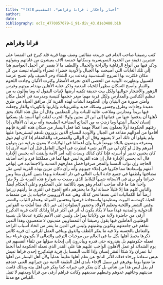 ```yaml
---
title: "*أخبار وأفكار : قرانا وقراهم*. المقتبس 8(8)"
author: 
date: 
bibliography: oclc_4770057679-i_91-div_43.d1e3488.bib
---
```




##  قرانا وقراهم 


 كتب رصيفنا صاحب الدام في جريدته مقالتين وصف بهما قرية قلد كيرخ في النمسا على  عشرين  دقيقة من الحدود السويسرية وسكانها  خمسة آلاف  يعيشون من غاباتهم وبقولهم وذكر فيها من أنواع الرفاهية والراحة والجمال واللطف ما لا يقصر عن أجمل العواصم هذا إلى تلك الغابات التي أصبحت بها الجبال والأودية خضراء غضراء والمياه تنبعث من كل مكان فكثرت بها المروج السندسية وعدلت برد الشتاء وحر الصيف ولم تصبح عرضة للسيول وتطهرت الأودية من الحصى الذي تجرفه الأمطار وكثرت الألبان وجادت اللحوم والثمار وأصبح السكان مظهراً للحياة المدنية وذكر عناية الأهلين بهندام بيوتهم وغرس الزهور والأشجار حواليها ولكل بيت حديقة تكفيه أرضها لإنبات البقول له وما يغالون به من تنظيم الكنائس والمدارس ولكل قرية مهما صغر حجمها كنيسة ومدرسة في أجمل مكان وأمتن صورة من البنيان وأن الحكومة أنشأت لهذه القرية كل مرافق الحياة من طرق معبدة وجادات وطرق وجسور وسكك حديد وتلفزيونات وإنارتها بالكهرباء والغاز وجعلت فيها بريداً ومدارس وملاعب عالية للبنات ودار للمعلمين وقال أن مثل هذه البلاد يحق لأهلها أن يدفعوا عنها من فتيانها إلى ابن ال  ستين  ولولا الحرب لقلت أنها أسعد بلد يسكنها إنسان لجمال أبنيتها وما زينت به من البدائع الصناعية الطبيعية وأنه يرى أن الأهالي إذا رقتهم الحكومة أولاً يعملون بعد أعمالاً مهمة كما فعل اليسار من سكان هذه القرية فإنهم أقاموا من أموالهم مقاعد في الجبال والأودية للسياح الذين يزورون بلدهم ليستريحوا عليها ولم يقولوا   أن ذلك أمر لا يعنيهم وقال أن الوالي والمتصرف والقائمقام إذا كان لهم ذوق ومعرفة ينهضون بالبلاد نهوضاً غربياً وإن أعمالنا في الولايات لا يعنون بترقية من يتولون أمرهم وقال لو كان لي من الأمر شيء لنظرت في أحوال العامل قبل أن أعينه لأرى إذا كان يحسن تدبير أو أسرته فإذا كان كذلك وسدت إليه أمر الأمة وأيقنت أنه يحسن الإدارة قال أنه يحسن الإدارة قال إن هذه القرية ليس فيها كما في مملكتنا فرد و  احد  أصابته الحاجة وإن نواب النمسا والمجر صرفوا فضل معارفهم المدنية والاجتماعية في إنهاض أمتهم وإسعادها مما فكروا في إملاء جيوبهم وأنه رأى دكان مزين بهذه القرية ليس مثل مضافتها ولطفها في جميع جادة الباب العالي في دار السعادة وبهذا يتبين ألفرق بيننا وبين جيراننا ولم يرى في الآستانة شبيهاً للبلاط الذي رصفت به شوارع هذه القرية بل ولا متراً واحداً هذا ما قاله صاحب أقدام وهو يعود باللائمة على المحكوم وعلى الحكام أيضاً. والناس كلهم هنا إلا قليلاً حسالة لولا ما يحفزهم دافع الجوع في القرى ما رأيتهم زرعوا أرضاً أما الكماليات التي نعدها نحن كذلك وهي عند الأوروبيين حاجيات بل من متممات الحياة كهندسة البيوت وتنظيمها واستجادة فرشها وتحسين الموائد وهندام الثياب والشعر وقص الشعر واللحية وتعليم الأولاد وحضور الصلوات إلى غير ذلك مما أملت به القوانين الدجولية والمدنية فهذا مما لا يكاد يكون له أثر في أكثر قرانا ولذلك كانت قرية الدكيرخ أرقى من حاضرة ولاية من ولاياتنا بمراحل وليس غنى الأمم بكثرة عددها بل بنسبة الوطنيين العاملين فيها يقول رصيفنا أن النمساويين متدينون لا متعصبون وهذا التدين نفاهم في جامعتهم وتكوين وطنيتهم وليس في الدين ما ينفر من اتخاذ أسباب الراحة والتعامل بالحسنة ولا فيه ما ينكر اللطف والذوق وينافي العمل للرقي. إن قرية كالتي ذكرها يحيط أهلها بكل ما في العالم من موجبات الترقي والتعالي لا يكونون غرباء مما تعمله حكومتهم بل يقدرونه حتى قدره ويبادرون إلى إيجابة سؤلها من تلقاء أنفسهم في يوم الشدائد لو عمل الأهلون الواجب عليهم هنا على القدر الذي تعمله الحكومة لما أنحط لنا عمران ولا شكا ألفقر إنسان وإذا كانت النمسا بل قرية فيلدكيرخ  إحدى  قراها تعيش عيش سعادة ورخاء فذلك للأثر الناتج عن تعلم أهلها تعليماً عملياً ولأن أهل اليسار من أهلها ما ضنوا يوماً بوفرهم في سبيل الإخاء بأيدي أهل الطبقة الدنية من جيرانهم الغني عندهم لم   يقل ليس هذا من شأني بل كان يفكر في جيرانه كما يفكر في أهل بيته وبذلك قامت مدينتهم وخافهم عدوهم وغبطهم صديقهم وكانت قراهم أرقى من قرانا ومدنهم لا تقبل القياس مع مدننا. 
